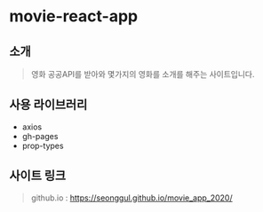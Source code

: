 # movie-react-app

## 소개
> 영화 공공API를 받아와 몇가지의 영화를 소개를 해주는 사이트입니다.

## 사용 라이브러리
+ axios
+ gh-pages
+ prop-types

## 사이트 링크
> github.io : https://seonggul.github.io/movie_app_2020/



